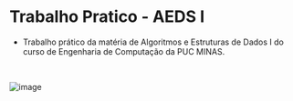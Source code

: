 # Trabalho Pratico - AEDS I

- Trabalho prático da matéria de Algoritmos e Estruturas de Dados I do curso de Engenharia de Computação da PUC MINAS. 
<br>

![image](https://user-images.githubusercontent.com/101990175/207435204-049241cf-4dcc-468f-9f4f-8d96352326be.png)

